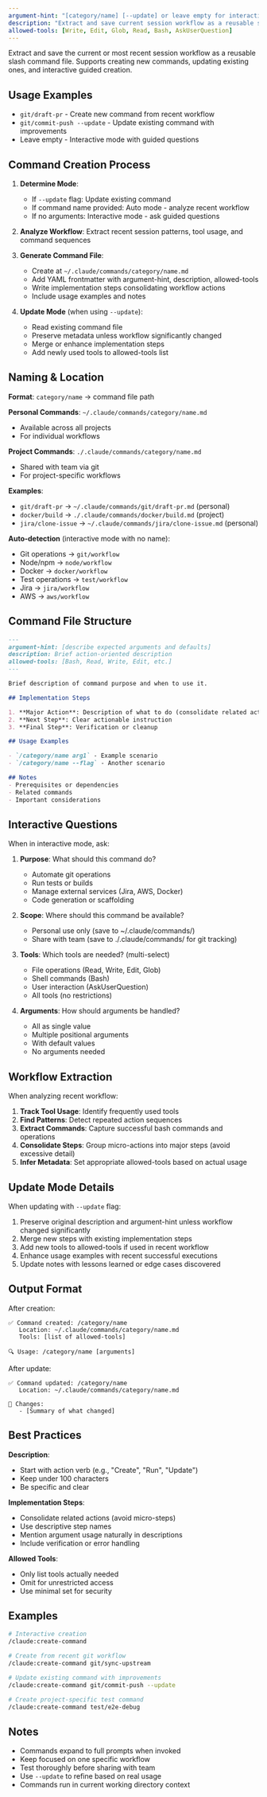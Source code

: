 ```yaml
---
argument-hint: "[category/name] [--update] or leave empty for interactive creation"
description: "Extract and save current session workflow as a reusable slash command"
allowed-tools: [Write, Edit, Glob, Read, Bash, AskUserQuestion]
---
```


Extract and save the current or most recent session workflow as a reusable slash command file. Supports creating new commands, updating existing ones, and interactive guided creation.

## Usage Examples

- `git/draft-pr` - Create new command from recent workflow
- `git/commit-push --update` - Update existing command with improvements
- Leave empty - Interactive mode with guided questions

## Command Creation Process

1. **Determine Mode**:
   - If `--update` flag: Update existing command
   - If command name provided: Auto mode - analyze recent workflow
   - If no arguments: Interactive mode - ask guided questions

2. **Analyze Workflow**: Extract recent session patterns, tool usage, and command sequences

3. **Generate Command File**:
   - Create at `~/.claude/commands/category/name.md`
   - Add YAML frontmatter with argument-hint, description, allowed-tools
   - Write implementation steps consolidating workflow actions
   - Include usage examples and notes

4. **Update Mode** (when using `--update`):
   - Read existing command file
   - Preserve metadata unless workflow significantly changed
   - Merge or enhance implementation steps
   - Add newly used tools to allowed-tools list

## Naming & Location

**Format**: `category/name` → command file path

**Personal Commands**: `~/.claude/commands/category/name.md`
- Available across all projects
- For individual workflows

**Project Commands**: `./.claude/commands/category/name.md`
- Shared with team via git
- For project-specific workflows

**Examples**:
- `git/draft-pr` → `~/.claude/commands/git/draft-pr.md` (personal)
- `docker/build` → `./.claude/commands/docker/build.md` (project)
- `jira/clone-issue` → `~/.claude/commands/jira/clone-issue.md` (personal)

**Auto-detection** (interactive mode with no name):
- Git operations → `git/workflow`
- Node/npm → `node/workflow`
- Docker → `docker/workflow`
- Test operations → `test/workflow`
- Jira → `jira/workflow`
- AWS → `aws/workflow`

## Command File Structure

```markdown
---
argument-hint: [describe expected arguments and defaults]
description: Brief action-oriented description
allowed-tools: [Bash, Read, Write, Edit, etc.]
---

Brief description of command purpose and when to use it.

## Implementation Steps

1. **Major Action**: Description of what to do (consolidate related actions)
2. **Next Step**: Clear actionable instruction
3. **Final Step**: Verification or cleanup

## Usage Examples

- `/category/name arg1` - Example scenario
- `/category/name --flag` - Another scenario

## Notes
- Prerequisites or dependencies
- Related commands
- Important considerations
```

## Interactive Questions

When in interactive mode, ask:

1. **Purpose**: What should this command do?
   - Automate git operations
   - Run tests or builds
   - Manage external services (Jira, AWS, Docker)
   - Code generation or scaffolding

2. **Scope**: Where should this command be available?
   - Personal use only (save to ~/.claude/commands/)
   - Share with team (save to ./.claude/commands/ for git tracking)

3. **Tools**: Which tools are needed? (multi-select)
   - File operations (Read, Write, Edit, Glob)
   - Shell commands (Bash)
   - User interaction (AskUserQuestion)
   - All tools (no restrictions)

4. **Arguments**: How should arguments be handled?
   - All as single value
   - Multiple positional arguments
   - With default values
   - No arguments needed

## Workflow Extraction

When analyzing recent workflow:

1. **Track Tool Usage**: Identify frequently used tools
2. **Find Patterns**: Detect repeated action sequences
3. **Extract Commands**: Capture successful bash commands and operations
4. **Consolidate Steps**: Group micro-actions into major steps (avoid excessive detail)
5. **Infer Metadata**: Set appropriate allowed-tools based on actual usage

## Update Mode Details

When updating with `--update` flag:

1. Preserve original description and argument-hint unless workflow changed significantly
2. Merge new steps with existing implementation steps
3. Add new tools to allowed-tools if used in recent workflow
4. Enhance usage examples with recent successful executions
5. Update notes with lessons learned or edge cases discovered

## Output Format

After creation:

```text
✅ Command created: /category/name
   Location: ~/.claude/commands/category/name.md
   Tools: [list of allowed-tools]

🔍 Usage: /category/name [arguments]
```

After update:

```text
✅ Command updated: /category/name
   Location: ~/.claude/commands/category/name.md

🔄 Changes:
   - [Summary of what changed]
```

## Best Practices

**Description**:

- Start with action verb (e.g., "Create", "Run", "Update")
- Keep under 100 characters
- Be specific and clear

**Implementation Steps**:

- Consolidate related actions (avoid micro-steps)
- Use descriptive step names
- Mention argument usage naturally in descriptions
- Include verification or error handling

**Allowed Tools**:

- Only list tools actually needed
- Omit for unrestricted access
- Use minimal set for security

## Examples

```bash
# Interactive creation
/claude:create-command

# Create from recent git workflow
/claude:create-command git/sync-upstream

# Update existing command with improvements
/claude:create-command git/commit-push --update

# Create project-specific test command
/claude:create-command test/e2e-debug
```

## Notes

- Commands expand to full prompts when invoked
- Keep focused on one specific workflow
- Test thoroughly before sharing with team
- Use `--update` to refine based on real usage
- Commands run in current working directory context
